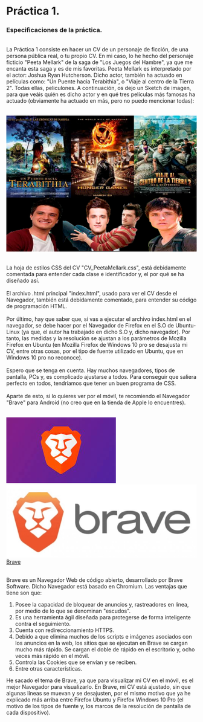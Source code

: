  # Práctica 1.

 ### **Especificaciones de la práctica.**
<br>
 La Práctica 1 consiste en hacer un CV de un personaje de ficción, de una persona pública real, o tu propio CV. En mi caso, lo he hecho del personaje ficticio "Peeta Mellark" de la saga de "Los Juegos del Hambre", ya que me encanta esta saga y es de mis favoritas. Peeta Mellark es interpretado por el actor: Joshua Ryan Hutcherson. Dicho actor, también ha actuado en películas como: "Un Puente hacia Terabithia", o "Viaje al centro de la Tierra 2". Todas ellas, peliculones. A continuación, os dejo un Sketch de imagen, para que veáis quién es dicho actor y en qué tres películas más famosas ha actuado (obviamente ha actuado en más, pero no puedo mencionar todas):
<br>
<br>

![](Sketch_HG.png)

<br>
 La hoja de estilos CSS del CV "CV_PeetaMellark.css", está debidamente comentada para entender cada clase e identificador y, el por qué se ha diseñado así.  
<br>
<br>
 El archivo .html principal "index.html", usado para ver el CV desde el Navegador, también está debidamente comentado, para entender su código de programación HTML.
<br>
<br>
Por último, hay que saber que, si vas a ejecutar el archivo index.html en el navegador, se debe hacer por el Navegador de Firefox en el S.O de Ubuntu-Linux (ya que, el autor ha trabajado en dicho S.O y, dicho navegador). Por tanto, las medidas y la resolución se ajustan a los parámetros de Mozilla Firefox en Ubuntu (en Mozilla Firefox de Windows 10 pro se desajusta mi CV, entre otras cosas, por el tipo de fuente utilizado en Ubuntu, que en Windows 10 pro no reconoce).
<br>
<br>
Espero que se tenga en cuenta. Hay muchos navegadores, tipos de pantalla, PCs y, es complicado ajustarse a todos. Para conseguir que saliera perfecto en todos, tendríamos que tener un buen programa de CSS.
<br>
<br>
Aparte de esto, si lo quieres ver por el móvil, te recomiendo el Navegador "Brave" para Android (no creo que en la tienda de Apple lo encuentres).
<br>
<br>

![](brave.jpeg) ![](brave2.png)
[Brave](https://brave.com/es/)

<br>
Brave es un Navegador Web de código abierto, desarrollado por Brave Software. Dicho Navegador está basado en Chromium. Las ventajas que tiene son que: 

1) Posee la capacidad de bloquear de anuncios y, rastreadores en línea, por medio de lo que se denominan "escudos".
2) Es una herramienta ágil diseñada para protegerse de forma inteligente contra el seguimiento.
3) Cuenta con redireccionamiento HTTPS.
4) Debido a que elimina muchos de los scripts e imágenes asociados con los anuncios en la web, los sitios que se ejecutan en Brave se cargan mucho más rápido. Se cargan el doble de rápido en el escritorio y, ocho veces más rápido en el móvil.
5) Controla las Cookies que se envían y se reciben.
6) Entre otras características.

He sacado el tema de Brave, ya que para visualizar mi CV en el móvil, es el mejor Navegador para visualizarlo. En Brave, mi CV está ajustado, sin que algunas líneas se muevan y se desajusten, por el mismo motivo que ya he explicado más arriba entre Firefox Ubuntu y Firefox Windows 10 Pro (el motivo de los tipos de fuente y, los marcos de la resolución de pantalla de cada dispositivo).
